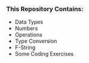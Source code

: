 ###  This Repository Contains:

- Data Types
- Numbers
- Operations
- Type Conversion
- F-String
- Some Coding Exercises
